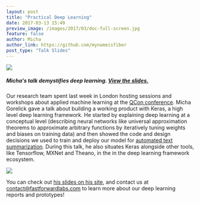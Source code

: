 ```yaml
---
layout: post
title: "Practical Deep Learning"
date: 2017-03-13 15:49
preview_image: /images/2017/03/doc-full-screen.jpg
feature: false
author: Micha
author_link: https://github.com/mynameisfiber
post_type: "Talk Slides"
---
```


![](/images/2017/03/micha-talk-doc.jpg)

##### Micha's talk demystifies deep learning. [View the slides.](http://micha.codes/2017-qcon-deeplearning/#1)

Our research team spent last week in London hosting sessions and workshops about applied machine learning at the [QCon conference](https://qconlondon.com/london-2017/track/modern-learning-systems). Micha Gorelick gave a talk about building a working product with Keras, a high level deep learning framework. He started by explaining deep learning at a conceptual level (describing neural networks like universal approximation theorems to approximate arbitrary functions by iteratively tuning weights and biases on training data) and then showed the code and design decisions we used to train and deploy our model for [automated text summarization](http://blog.fastforwardlabs.com/2016/04/11/new-tools-to-summarize-text.html). During this talk, he also situates Keras alongside other tools, like Tensorflow, MXNet and Theano, in the in the deep learning framework ecosystem.

![](/images/2017/03/micha-talk-cover.jpg)

You can check out [his slides on his site](http://micha.codes/2017-qcon-deeplearning/#1), and contact us at [contact@fastforwardlabs.com](contact@fastforwardlabs.com) to learn more about our deep learning reports and prototypes!
